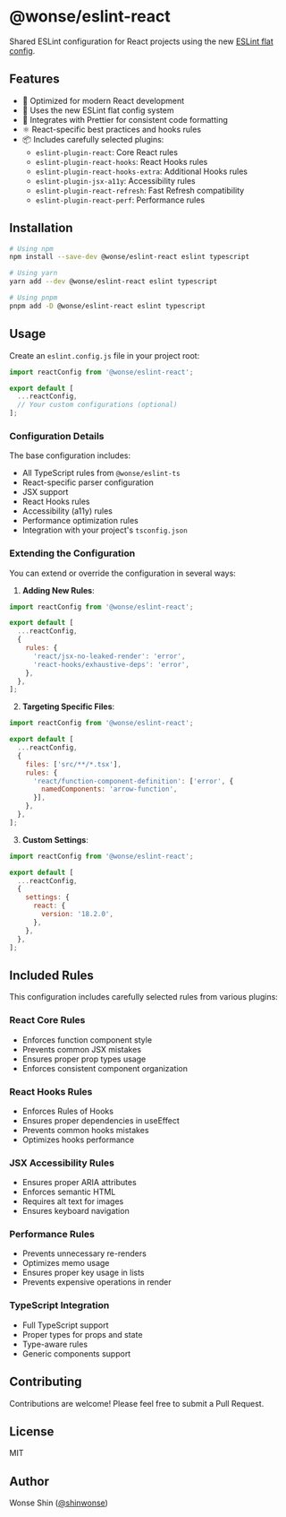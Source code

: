 # @wonse/eslint-react

Shared ESLint configuration for React projects using the new [ESLint flat config](https://eslint.org/docs/latest/use/configure/configuration-files-new).

## Features

- 🎯 Optimized for modern React development
- 🔄 Uses the new ESLint flat config system
- 🎨 Integrates with Prettier for consistent code formatting
- ⚛️ React-specific best practices and hooks rules
- 📦 Includes carefully selected plugins:
  - `eslint-plugin-react`: Core React rules
  - `eslint-plugin-react-hooks`: React Hooks rules
  - `eslint-plugin-react-hooks-extra`: Additional Hooks rules
  - `eslint-plugin-jsx-a11y`: Accessibility rules
  - `eslint-plugin-react-refresh`: Fast Refresh compatibility
  - `eslint-plugin-react-perf`: Performance rules

## Installation

```bash
# Using npm
npm install --save-dev @wonse/eslint-react eslint typescript

# Using yarn
yarn add --dev @wonse/eslint-react eslint typescript

# Using pnpm
pnpm add -D @wonse/eslint-react eslint typescript
```

## Usage

Create an `eslint.config.js` file in your project root:

```js
import reactConfig from '@wonse/eslint-react';

export default [
  ...reactConfig,
  // Your custom configurations (optional)
];
```

### Configuration Details

The base configuration includes:

- All TypeScript rules from `@wonse/eslint-ts`
- React-specific parser configuration
- JSX support
- React Hooks rules
- Accessibility (a11y) rules
- Performance optimization rules
- Integration with your project's `tsconfig.json`

### Extending the Configuration

You can extend or override the configuration in several ways:

1. **Adding New Rules**:
```js
import reactConfig from '@wonse/eslint-react';

export default [
  ...reactConfig,
  {
    rules: {
      'react/jsx-no-leaked-render': 'error',
      'react-hooks/exhaustive-deps': 'error',
    },
  },
];
```

2. **Targeting Specific Files**:
```js
import reactConfig from '@wonse/eslint-react';

export default [
  ...reactConfig,
  {
    files: ['src/**/*.tsx'],
    rules: {
      'react/function-component-definition': ['error', {
        namedComponents: 'arrow-function',
      }],
    },
  },
];
```

3. **Custom Settings**:
```js
import reactConfig from '@wonse/eslint-react';

export default [
  ...reactConfig,
  {
    settings: {
      react: {
        version: '18.2.0',
      },
    },
  },
];
```

## Included Rules

This configuration includes carefully selected rules from various plugins:

### React Core Rules

- Enforces function component style
- Prevents common JSX mistakes
- Ensures proper prop types usage
- Enforces consistent component organization

### React Hooks Rules

- Enforces Rules of Hooks
- Ensures proper dependencies in useEffect
- Prevents common hooks mistakes
- Optimizes hooks performance

### JSX Accessibility Rules

- Ensures proper ARIA attributes
- Enforces semantic HTML
- Requires alt text for images
- Ensures keyboard navigation

### Performance Rules

- Prevents unnecessary re-renders
- Optimizes memo usage
- Ensures proper key usage in lists
- Prevents expensive operations in render

### TypeScript Integration

- Full TypeScript support
- Proper types for props and state
- Type-aware rules
- Generic components support

## Contributing

Contributions are welcome! Please feel free to submit a Pull Request.

## License

MIT

## Author

Wonse Shin ([@shinwonse](https://github.com/shinwonse)) 